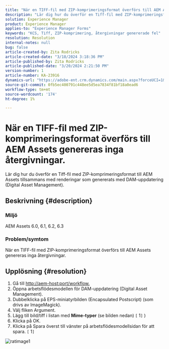 ```yaml
---
title: "När en TIFF-fil med ZIP-komprimeringsformat överförs till AEM Assets genereras inga renderingar."
description: "Lär dig hur du överför en Tiff-fil med ZIP-komprimeringsformat till AEM Assets tillsammans med renderingar som genereras."
solution: Experience Manager
product: Experience Manager
applies-to: "Experience Manager Forms"
keywords: "KCS, Tiff, ZIP-komprimering, återgivningar genererade fel"
resolution: Resolution
internal-notes: null
bug: false
article-created-by: Zita Rodricks
article-created-date: "3/18/2024 3:18:36 PM"
article-published-by: Zita Rodricks
article-published-date: "3/20/2024 2:21:50 PM"
version-number: 1
article-number: KA-23916
dynamics-url: "https://adobe-ent.crm.dynamics.com/main.aspx?forceUCI=1&pagetype=entityrecord&etn=knowledgearticle&id=9b0508c6-3ae5-ee11-904d-6045bd006079"
source-git-commit: 0fb5ec400791c448ee5d5ea7834f81bf18a0ead6
workflow-type: tm+mt
source-wordcount: '174'
ht-degree: 1%

---
```


# När en TIFF-fil med ZIP-komprimeringsformat överförs till AEM Assets genereras inga återgivningar.


Lär dig hur du överför en Tiff-fil med ZIP-komprimeringsformat till AEM Assets tillsammans med renderingar som genererats med DAM-uppdatering (Digital Asset Management).

## Beskrivning {#description}


### Miljö

AEM Assets 6.0, 6.1, 6.2, 6.3

### Problem/symtom

När en TIFF-fil med ZIP-komprimeringsformat överförs till AEM Assets genereras inga återgivningar.


## Upplösning {#resolution}


1. Gå till [http://aem-host:port/workflow.](http://aem-host:port/workflow.)
2. Öppna arbetsflödesmodellen för DAM-uppdatering (Digital Asset Management).
3. Dubbelklicka på EPS-miniatyrbilden (Encapsulated Postscript) (som drivs av ImageMagick).
4. Välj fliken Argument.
5. Lägg till bild/tiff i listan med <b>Mime-typer</b> (se bilden nedan) `[` 1`]` )
6. Klicka på OK.
7. Klicka på Spara överst till vänster på arbetsflödesmodellsidan för att spara. `[` 1`]`


![ratimage1](https://helpx.adobe.com/content/dam/help/en/experience-manager/kb/Tiffs-with-ZIP-Compression-do-not-get-renditions-generated-AEM-Assets/jcr%3acontent/main-pars/procedure/proc_par/step_4/step_par/image/rtaimage1.png)
